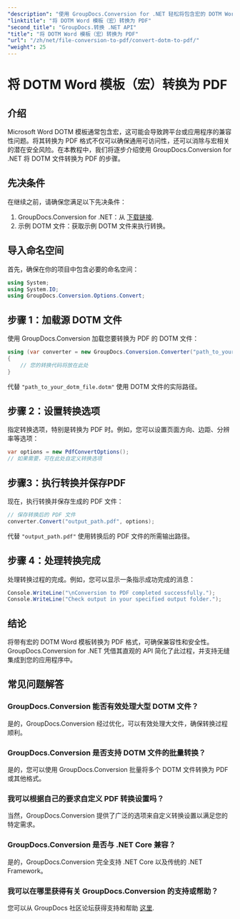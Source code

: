 ```yaml
---
"description": "使用 GroupDocs.Conversion for .NET 轻松将包含宏的 DOTM Word 模板转换为 PDF。只需简单几步即可确保兼容性和安全性。"
"linktitle": "将 DOTM Word 模板（宏）转换为 PDF"
"second_title": "GroupDocs.转换 .NET API"
"title": "将 DOTM Word 模板（宏）转换为 PDF"
"url": "/zh/net/file-conversion-to-pdf/convert-dotm-to-pdf/"
"weight": 25
---
```


# 将 DOTM Word 模板（宏）转换为 PDF

## 介绍
Microsoft Word DOTM 模板通常包含宏，这可能会导致跨平台或应用程序的兼容性问题。将其转换为 PDF 格式不仅可以确保通用可访问性，还可以消除与宏相关的潜在安全风险。在本教程中，我们将逐步介绍使用 GroupDocs.Conversion for .NET 将 DOTM 文件转换为 PDF 的步骤。
## 先决条件
在继续之前，请确保您满足以下先决条件：
1. GroupDocs.Conversion for .NET：从 [下载链接](https://releases。groupdocs.com/conversion/net/). 
2. 示例 DOTM 文件：获取示例 DOTM 文件来执行转换。

## 导入命名空间
首先，确保在你的项目中包含必要的命名空间：
```csharp
using System;
using System.IO;
using GroupDocs.Conversion.Options.Convert;
```
## 步骤 1：加载源 DOTM 文件
使用 GroupDocs.Conversion 加载您要转换为 PDF 的 DOTM 文件：
```csharp
using (var converter = new GroupDocs.Conversion.Converter("path_to_your_dotm_file.dotm"))
{
    // 您的转换代码将放在此处
}
```
代替 `"path_to_your_dotm_file.dotm"` 使用 DOTM 文件的实际路径。
## 步骤 2：设置转换选项
指定转换选项，特别是转换为 PDF 时。例如，您可以设置页面方向、边距、分辨率等选项：
```csharp
var options = new PdfConvertOptions();
// 如果需要，可在此处自定义转换选项
```
## 步骤3：执行转换并保存PDF
现在，执行转换并保存生成的 PDF 文件：
```csharp
// 保存转换后的 PDF 文件
converter.Convert("output_path.pdf", options);
```
代替 `"output_path.pdf"` 使用转换后的 PDF 文件的所需输出路径。
## 步骤 4：处理转换完成
处理转换过程的完成。例如，您可以显示一条指示成功完成的消息：
```csharp
Console.WriteLine("\nConversion to PDF completed successfully.");
Console.WriteLine("Check output in your specified output folder.");
```

## 结论
将带有宏的 DOTM Word 模板转换为 PDF 格式，可确保兼容性和安全性。GroupDocs.Conversion for .NET 凭借其直观的 API 简化了此过程，并支持无缝集成到您的应用程序中。
## 常见问题解答
### GroupDocs.Conversion 能否有效处理大型 DOTM 文件？
是的，GroupDocs.Conversion 经过优化，可以有效处理大文件，确保转换过程顺利。
### GroupDocs.Conversion 是否支持 DOTM 文件的批量转换？
是的，您可以使用 GroupDocs.Conversion 批量将多个 DOTM 文件转换为 PDF 或其他格式。
### 我可以根据自己的要求自定义 PDF 转换设置吗？
当然，GroupDocs.Conversion 提供了广泛的选项来自定义转换设置以满足您的特定需求。
### GroupDocs.Conversion 是否与 .NET Core 兼容？
是的，GroupDocs.Conversion 完全支持 .NET Core 以及传统的 .NET Framework。
### 我可以在哪里获得有关 GroupDocs.Conversion 的支持或帮助？
您可以从 GroupDocs 社区论坛获得支持和帮助 [这里](https://forum。groupdocs.com/c/conversion/11).